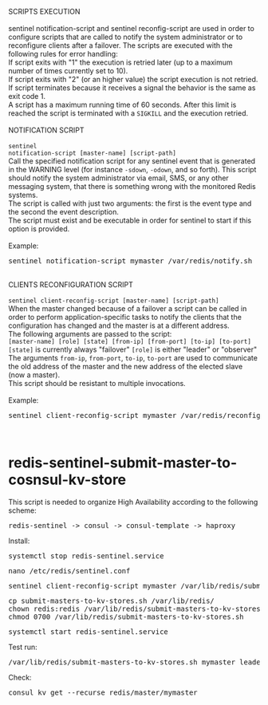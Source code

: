 SCRIPTS EXECUTION<br />
<br />
sentinel notification-script and sentinel reconfig-script are used in order to configure scripts that are called to notify the system administrator or to reconfigure clients after a failover. The scripts are executed with the following rules for error handling:<br />
If script exits with "1" the execution is retried later (up to a maximum number of times currently set to 10).<br />
If script exits with "2" (or an higher value) the script execution is not retried.<br />
If script terminates because it receives a signal the behavior is the same as exit code 1.<br />
A script has a maximum running time of 60 seconds. After this limit is reached the script is terminated with a <code>SIGKILL</code> and the execution retried.<br />
<br />
NOTIFICATION SCRIPT<br />
<br />
<code>sentinel notification-script [master-name] [script-path]</code><br />
Call the specified notification script for any sentinel event that is generated in the WARNING level (for instance <code>-sdown</code>, <code>-odown</code>, and so forth). This script should notify the system administrator via email, SMS, or any other messaging system, that there is something wrong with the monitored Redis systems.<br />
The script is called with just two arguments: the first is the event type and the second the event description.<br />
The script must exist and be executable in order for sentinel to start if this option is provided.<br />
<br />
Example:<br />
<pre>
sentinel notification-script mymaster /var/redis/notify.sh
</pre>
<br />
CLIENTS RECONFIGURATION SCRIPT<br />
<br />
<code>sentinel client-reconfig-script [master-name] [script-path]</code><br />
When the master changed because of a failover a script can be called in order to perform application-specific tasks to notify the clients that the configuration has changed and the master is at a different address.<br />
The following arguments are passed to the script:<br />
<code>[master-name] [role] [state] [from-ip] [from-port] [to-ip] [to-port]</code><br />
<code>[state]</code> is currently always "failover" <code>[role]</code> is either "leader" or "observer"<br />
The arguments <code>from-ip</code>, <code>from-port</code>, <code>to-ip</code>, <code>to-port</code> are used to communicate the old address of the master and the new address of the elected slave (now a master).<br />
This script should be resistant to multiple invocations.<br />
<br />
Example:<br />
<pre>
sentinel client-reconfig-script mymaster /var/redis/reconfig.sh
</pre>
<br />

# redis-sentinel-submit-master-to-cosnsul-kv-store

This script is needed to organize High Availability according to the following scheme:
<pre>
redis-sentinel -> consul -> consul-template -> haproxy
</pre>

Install:
<pre>
systemctl stop redis-sentinel.service
</pre>

<pre>
nano /etc/redis/sentinel.conf
</pre>

<pre>
sentinel client-reconfig-script mymaster /var/lib/redis/submit-masters-to-kv-stores.sh
</pre>

<pre>
cp submit-masters-to-kv-stores.sh /var/lib/redis/
chown redis:redis /var/lib/redis/submit-masters-to-kv-stores.sh
chmod 0700 /var/lib/redis/submit-masters-to-kv-stores.sh
</pre>

<pre>
systemctl start redis-sentinel.service
</pre>

Test run:
<pre>
/var/lib/redis/submit-masters-to-kv-stores.sh mymaster leader start 10.0.0.51 6379 10.0.0.52 6379
</pre>

Check:
<pre>
consul kv get --recurse redis/master/mymaster
</pre>
